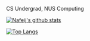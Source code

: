 CS Undergrad, NUS Computing

[![Nafeij's github stats](https://github-readme-stats.vercel.app/api?username=Nafeij&count_private=true&show_icons=true&theme=transparent)](https://github.com/anuraghazra/github-readme-stats)

[![Top Langs](https://github-readme-stats.vercel.app/api/top-langs/?username=Nafeij&layout=compact&hide=actionscript,json&theme=transparent&exclude_repo=NUSH-icode-proj)](https://github.com/anuraghazra/github-readme-stats)
